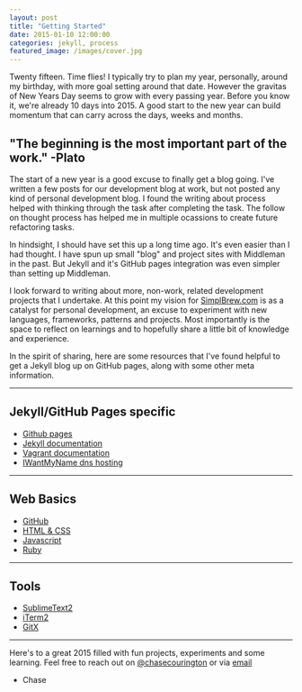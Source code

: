 ```yaml
---
layout: post
title: "Getting Started"
date: 2015-01-10 12:00:00
categories: jekyll, process
featured_image: /images/cover.jpg
---
```


Twenty fifteen. Time flies! I typically try to plan my year, personally, around my birthday, with more goal setting around that date. However the gravitas of New Years Day seems to grow with every passing year. Before you know it, we're already 10 days into 2015. A good start to the new year can build momentum that can carry across the days, weeks and months.

## "The beginning is the most important part of the work." -Plato

The start of a new year is a good excuse to finally get a blog going. I've written a few posts for our development blog at work, but not posted any kind of personal development blog. I found the writing about process helped with thinking through the task after completing the task. The follow on thought process has helped me in multiple ocassions to create future refactoring tasks.

In hindsight, I should have set this up a long time ago. It's even easier than I had thought. I have spun up small "blog" and project sites with Middleman in the past. But Jekyll and it's GitHub pages integration was even simpler than setting up Middleman.

I look forward to writing about more, non-work, related development projects that I undertake. At this point my vision for [SimplBrew.com](www.simplebrew.com) is as a catalyst for personal development, an excuse to experiment with new languages, frameworks, patterns and projects. Most importantly is the space to reflect on learnings and to hopefully share a little bit of knowledge and experience.

In the spirit of sharing, here are some resources that I've found helpful to get a Jekyll blog up on GitHub pages, along with some other meta information.

___
## Jekyll/GitHub Pages specific

  * [Github pages](https://help.github.com/categories/github-pages-basics/)
  * [Jekyll documentation](http://jekyllrb.com/docs/github-pages/)
  * [Vagrant documentation](https://docs.vagrantup.com/v2/getting-started/up.html)
  * [IWantMyName dns hosting](https://iwantmyname.com/)

___
## Web Basics

  * [GitHub](https://training.github.com/kit/)
  * [HTML & CSS](http://www.codecademy.com/en/tracks/web)
  * [Javascript](https://www.codeschool.com/paths/javascript)
  * [Ruby](http://rubykoans.com/)

___
## Tools

  * [SublimeText2](http://www.sublimetext.com/)
  * [iTerm2](http://iterm2.com/)
  * [GitX](http://gitx.frim.nl/)

___
Here's to a great 2015 filled with fun projects, experiments and some learning. Feel free to reach out on [@chasecourington](http://www.twitter.com/chasecourington) or via [email](mailto:chase@simplbrew.com)  
- Chase